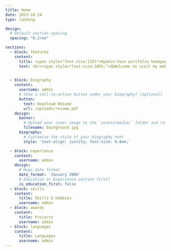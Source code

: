 ```yaml
---
title: Home
date: 2023-10-24
type: landing

design:
  # Default section spacing
  spacing: "0.2rem"

sections:
  - block: features
    content:
      title: <span style="font-size:125%">Hyemin-Youn portfolio homepage</span>
      text: <br><span style="font-size:100%;">😃Welcome to visit my website. Feel free to browse.</span>

        
  - block: biography
    content:
      username: admin
      # Show a call-to-action button under your biography? (optional)
      button:
        text: Download Résumé
        url: /uploads/resume.pdf
    design:
      banner:
        # Upload your cover image to the `assets/media/` folder and reference it here
        filename: background.jpg
      biography:
        # Customize the style of your biography text
        style: 'text-align: justify; font-size: 0.8em;'

  - block: experience
    content:
      username: admin
    design:
      # Hugo date format
      date_format: 'January 2006'
      # Education or Experience section first?
      is_education_first: false
  - block: skills
    content:
      title: Skills & Hobbies
      username: admin
  - block: awards
    content:
      title: Projects
      username: admin
  - block: languages
    content:
      title: Languages
      username: admin
---
```

